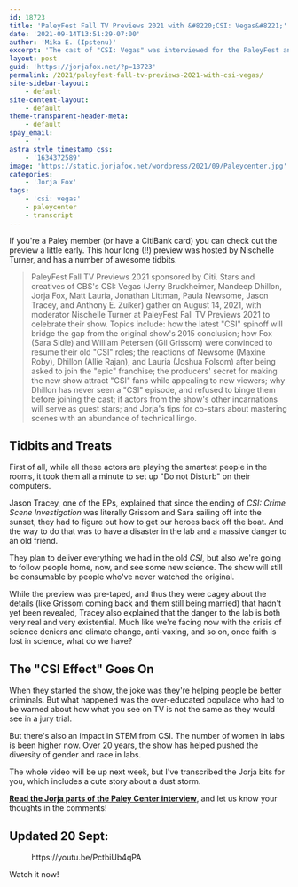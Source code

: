 ```yaml
---
id: 18723
title: 'PaleyFest Fall TV Previews 2021 with &#8220;CSI: Vegas&#8221;'
date: '2021-09-14T13:51:29-07:00'
author: 'Mika E. (Ipstenu)'
excerpt: 'The cast of "CSI: Vegas" was interviewed for the PaleyFest and talked about their hopes, favourite episodes, and how cool Jorja is.'
layout: post
guid: 'https://jorjafox.net/?p=18723'
permalink: /2021/paleyfest-fall-tv-previews-2021-with-csi-vegas/
site-sidebar-layout:
    - default
site-content-layout:
    - default
theme-transparent-header-meta:
    - default
spay_email:
    - ''
astra_style_timestamp_css:
    - '1634372589'
image: 'https://static.jorjafox.net/wordpress/2021/09/Paleycenter.jpg'
categories:
    - 'Jorja Fox'
tags:
    - 'csi: vegas'
    - paleycenter
    - transcript
---
```


<p>If you're a Paley member (or have a CitiBank card) you can check out the preview a little early. This hour long (!!) preview was hosted by Nischelle Turner, and has a number of awesome tidbits.</p>

<blockquote class="wp-block-quote"><p>PaleyFest Fall TV Previews 2021 sponsored by Citi. Stars and creatives of CBS's CSI: Vegas (Jerry Bruckheimer, Mandeep Dhillon, Jorja Fox, Matt Lauria, Jonathan Littman, Paula Newsome, Jason Tracey, and Anthony E. Zuiker) gather on August 14, 2021, with moderator Nischelle Turner at PaleyFest Fall TV Previews 2021 to celebrate their show. Topics include: how the latest "CSI" spinoff will bridge the gap from the original show's 2015 conclusion; how Fox (Sara Sidle) and William Petersen (Gil Grissom) were convinced to resume their old "CSI" roles; the reactions of Newsome (Maxine Roby), Dhillon (Allie Rajan), and Lauria (Joshua Folsom) after being asked to join the "epic" franchise; the producers' secret for making the new show attract "CSI" fans while appealing to new viewers; why Dhillon has never seen a "CSI" episode, and refused to binge them before joining the cast; if actors from the show's other incarnations will serve as guest stars; and Jorja's tips for co-stars about mastering scenes with an abundance of technical lingo.</p></blockquote>

<h2>Tidbits and Treats</h2>

<p>First of all, while all these actors are playing the smartest people in the rooms, it took them all a minute to set up "Do not Disturb" on their computers.</p>

<p>Jason Tracey, one of the EPs, explained that since the ending of <em>CSI: Crime Scene Investigation</em> was literally Grissom and Sara sailing off into the sunset, they had to figure out how to get our heroes back off the boat. And the way to do that was to have a disaster in the lab and a massive danger to an old friend.</p>

<p>They plan to deliver everything we had in the old <em>CSI</em>, but also we're going to follow people home, now, and see some new science. The show will still be consumable by people who've never watched the original.</p>

<p>While the preview was pre-taped, and thus they were cagey about the details (like Grissom coming back and them still being married) that hadn't yet been revealed, Tracey also explained that the danger to the lab is both very real and very existential. Much like we're facing now with the crisis of science deniers and climate change, anti-vaxing, and so on, once faith is lost in science, what do we have?</p>

<h2>The "CSI Effect" Goes On</h2>

<p>When they started the show, the joke was they're helping people be better criminals. But what happened was the over-educated populace who had to be warned about how what you see on TV is not the same as they would see in a jury trial.</p>

<p>But there's also an impact in STEM from CSI. The number of women in labs is been higher now. Over 20 years, the show has helped pushed the diversity of gender and race in labs.  </p>

<p>The whole video will be up next week, but I've transcribed the Jorja bits for you, which includes a cute story about a dust storm.</p>

<p><a href="https://jorjafox.net/library/transcript/2021/paleycenter-0914/"><strong>Read the Jorja parts of the Paley Center interview</strong></a>, and let us know your thoughts in the comments!</p>

<h2>Updated 20 Sept:</h2>

<figure class="wp-block-embed is-type-video is-provider-youtube wp-block-embed-youtube wp-embed-aspect-16-9 wp-has-aspect-ratio"><div class="wp-block-embed__wrapper">
https://youtu.be/PctbiUb4qPA
</div></figure>

<p>Watch it now!</p>
